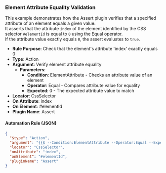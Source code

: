 ### Element Attribute Equality Validation

This example demonstrates how the Assert plugin verifies that a specified attribute of an element equals a given value.  
It asserts that the attribute `index` of the element identified by the CSS selector `#elementId` is equal to `0` using the Equal operator.  
If the attribute value exactly equals `0`, the assert evaluates to `true`.

- **Rule Purpose**: Check that the element's attribute 'index' exactly equals 0  
- **Type**: Action  
- **Argument**: Verify element attribute equality  
  - **Parameters**:  
    - **Condition**: ElementAttribute - Checks an attribute value of an element  
    - **Operator**: Equal - Compares attribute value for equality  
    - **Expected**: 0 - The expected attribute value to match  
- **Locator**: CssSelector  
- **On Attribute**: index  
- **On Element**: #elementId  
- **Plugin Name**: Assert  

#### Automation Rule (JSON)

```json
{
  "$type": "Action",
  "argument": "{{$ --Condition:ElementAttribute --Operator:Equal --Expected:0}}",
  "locator": "CssSelector",
  "onAttribute": "index",
  "onElement": "#elementId",
  "pluginName": "Assert"
}
```
